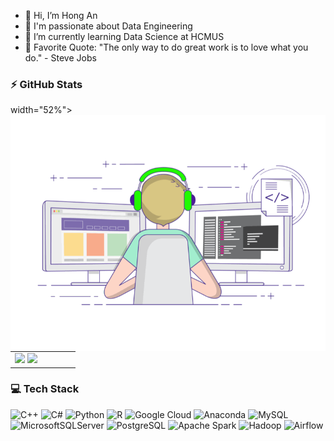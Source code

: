 - 👋 Hi, I’m Hong An
- 🔭 I'm passionate about Data Engineering
- 🌱 I’m currently learning Data Science at HCMUS
- 🥅 Favorite Quote: "The only way to do great work is to love what you do." - Steve Jobs

### :zap: GitHub Stats

<table>
<tr>
  <td width="48%">
    <img src="https://github-readme-stats.vercel.app/api?username=nAgnoH&show_icons=true&hide=contribs,issues&hide_border=true" />
    <img src="https://github-readme-stats.vercel.app/api/top-langs/?username=nAgnoH&layout=compact&show_icons=true&hide_border=true" />
  </td>
  </td> width="52%"><img alt="gif" align="right" src=".github/coding.gif"/></td>
 
</tr>
<table>

### 💻 Tech Stack
![C++](https://img.shields.io/badge/c++-%2300599C.svg?style=flat&logo=c%2B%2B&logoColor=white) ![C#](https://img.shields.io/badge/c%23-%23239120.svg?style=flat&logo=c-sharp&logoColor=white)  ![Python](https://img.shields.io/badge/python-3670A0?style=flat&logo=python&logoColor=ffdd54) ![R](https://img.shields.io/badge/r-%23276DC3.svg?style=flat&logo=r&logoColor=white) ![Google Cloud](https://img.shields.io/badge/Google%20Cloud-%234285F4.svg?style=flat&logo=google-cloud&logoColor=white) ![Anaconda](https://img.shields.io/badge/Anaconda-%2344A833.svg?style=flat&logo=anaconda&logoColor=white) ![MySQL](https://img.shields.io/badge/mysql-%2300f.svg?style=flat&logo=mysql&logoColor=white) ![MicrosoftSQLServer](https://img.shields.io/badge/Microsoft%20SQL%20Sever-CC2927?style=flat&logo=microsoft%20sql%20server&logoColor=white) ![PostgreSQL](https://img.shields.io/badge/PostgreSQL-blue?logo=postgresql) ![Apache Spark](https://img.shields.io/badge/Apache%20Spark-orange?logo=apache-spark) ![Hadoop](https://img.shields.io/badge/Apache%20Hadoop-yellow?logo=apache-hadoop) ![Airflow](https://img.shields.io/badge/Apache%20Airflow-blue?logo=apache-airflow)
